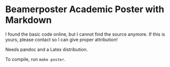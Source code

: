 # Beamerposter Academic Poster with Markdown

I found the basic code online, but I cannot find the source anymore. If this is 
yours, please contact so I can give proper attribution!

Needs pandoc and a Latex distribution.

To compile, run `make poster`.
